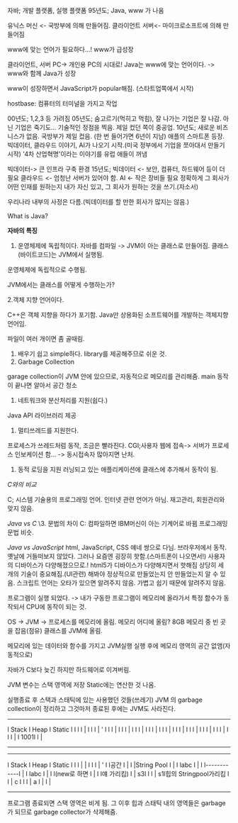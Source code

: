 자바; 개발 플랫폼, 실행 플랫폼
95년도; Java, www 가 나옴

유닉스 머신 <- 국방부에 의해 만들어짐.
클라이언트 서버<- 마이크로소프트에 의해 만들어짐

www에 맞는 언어가 필요하다...!
www가 급성장

클라이언트, 서버 PC-> 개인용 PC의 시대로!
Java는 www에 맞는 언어이다.
-> www와 함께 Java가 성장

www이 성장하면서 JavaScript가 popular해짐.
(스타트업쪽에서 시작)

hostbase: 컴퓨터의 터미널을 가지고 작업

00년도; 1,2,3 등 가려짐
05년도; 숨고르기(먹히고 먹힘), 잘 나가는 기업은 잘 나감. 아닌 기업은 죽기도...
기술적인 정점을 찍음. 제일 컸던 쪽이 중공업.
10년도; 새로운 비즈니스가 없음. 국방부가 제일 컸음. (한 번 들어가면 6년이 지남)
애플의 스마트폰 등장.
빅데이터, 클라우드 이야기, AI가 나오기 시작.(미국 정부에서 기업을 쪼아대서 만들기 시작)
'4차 산업혁명'이라는 이야기를 유럽 애들이 꺼냄

빅데이터-> 큰 인프라 구축 환경
15년도; 빅데이터 <- 보안, 컴퓨터, 하드웨어 등이 더 필요
클라우드 <- 엄청난 서버가 있어야 함.
AI <- 작은 장비들 필요
정확하게 그 회사가 어떤 인재를 원하는지
내가 자신 있고, 그 회사가 원하는 것을 쓰기.(자소서)

우리나라 내부의 사정은 다름.(빅데이터를 할 만한 회사가 많지는 않음.)

What is Java?

**자바의 특징**

1. 운영체제에 독립적이다.
   자바를 컴파일
   -> JVM이 아는 클래스로 만들어짐.
   클래스(바이트코드)는 JVM에서 실행됨.

운영체제에 독립적으로 수행됨.

JVM에서는 클래스를 어떻게 수행하는가?

2.객체 지향 언어이다.

C++은 객체 지향을 하다가 포기함.
Java만 상용화된 소프트웨어를 개발하는 객체지향 언어임.

파일이 여러 개이면 좀 골때림.

1. 배우기 쉽고 simple하다.
   library를 제공해주므로 쉬운 것.
2. Garbage Collection

garage collection이 JVM 안에 있으므로,
자동적으로 메모리를 관리해줌.
main 동작이 끝나면 알아서 공간 청소

1. 네트워크와 분산처리를 지원(쉽다.)

Java API 라이브러리 제공

1. 멀티쓰레드를 지원한다.

프로세스가 쓰레드처럼 동작, 조금은 빨라진다.
CGI;사용자 웹에 접속-> 서버가 프로세스 인보케이션 함... -> 동시접속자 많아지면 난처.

1. 동적 로딩을 지원
   러닝되고 있는 애플리케이션에 클래스에 추가해서 동작이 됨.

*C와의 비교*

C; 시스템 기술용의 프로그래밍 언어.
인터넷 관련 언어가 아님.
재고관리, 회원관리와 맞지 않음.

*Java vs C*
\3. 문법의 차이
C: 컴파일하면 IBM머신이 아는 기계어로 바뀜
프로그래밍 문법 비슷.

*Java vs JavaScript*
html, JavaScript, CSS 얘네 쌍으로 다님.
브라우저에서 동작.
옛날에 거들떠보지 않았다.
그러나 요즘엔 굉장히 핫함.(스마트폰이 나오면서!)
사용자의 디바이스가 다양해졌으므로.!
html5가 디바이스가 다양해지면서 핫해짐
상당히 세 개의 기술이 중요해짐.(UI관련)
해봐야 정상적으로 만들었는지 안 만들었는지 알 수 있음.
스크립트 언어는 오타가 있으면 알려주지 않음.
가볍고 쉽기 때문에 알려주지 않음.

프로그램이 실행 되었다. -> 내가 구동한 프로그램이 메모리에 올라가서 특정 함수가 동작되서
CPU에 동작이 되는 것.

OS -> JVM -> 프로세스를 메모리에 올림.
메모리 어디에 올림?
8GB 메모리 중 빈 곳을 잡음(점유)
클래스를 JVM에 올림.

메모리에 있는 데이터와 함수를 가지고 JVM실행
실행 후에 메모리 영역의 공간 없앰(자동적으로)

자바가 C보다 늦긴 하지만
하드웨어로 이겨버림.

JVM
변수는 스택 영역에 저장
Static에는 연산한 것 나옴.

실행종료 후 스택과 스태틱에 있는 사용했던 것들(쓰레기)
JVM 의 garbage collection이 정리하고
그것마저 종료된 후에는 JVM도 사라진다.

------

l Stack l Heap l Static l
l l l |
l l l | '
l l l |
l l l |
l l l |
l l l |
l l l |
l l l |
l l l |
l l l |
l l l |
l l l |
l 1001l l |

------

------

l Stack l Heap l Static l
l l | |
l l l | '
l l공간 l |
l |String Pool l |
l labc l |
l l------------l |
l labc l |
l l(new로 하면 l |
l l얘 가리킴) l |
s3l l l |
s1l힙의 Stringpool가리킴 l l |
c l l l |
a l | l |

------

프로그램 종료되면 스택 영역은 비게 됨.
그 이후 힙과 스태틱 내의 영역들은 garbage 가 되므로
garbage collector가 삭제해줌.